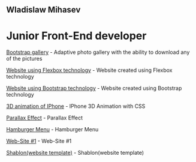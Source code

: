 ## Wladislaw Mihasev
# Junior Front-End developer


[Bootstrap gallery](https://wladislaw28.github.io/bootstrap_gallery/) - Adaptive photo gallery with the ability to download any of the pictures



[Website using Flexbox technology](https://wladislaw28.github.io/flexbox/) - Website created using Flexbox technology


[Website using Bootstrap technology](https://wladislaw28.github.io/BootstrapSite/) - Website created using Bootstrap technology


[3D animation of IPhone](https://wladislaw28.github.io/3D%20%D0%B0%D0%BD%D0%B8%D0%BC%D0%B0%D1%86%D0%B8%D1%8F/) - IPhone 3D Animation with CSS


[Parallax Effect](https://wladislaw28.github.io/parallax/index.html) - Parallax Effect
 

[Hamburger Menu](https://wladislaw28.github.io/%D0%B3%D0%B0%D0%BC%D0%B1%D1%83%D1%80%D0%B3%D0%B5%D1%80%D1%8B/index.html) - Hamburger Menu


[Web-Site #1](https://wladislaw28.github.io/%D1%81%D0%B0%D0%B9%D1%821/) - Web-Site #1


[Shablon(website template)](https://wladislaw28.github.io/Shablon/) - Shablon(website template)
